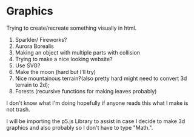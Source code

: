 # Graphics
Trying to create/recreate something visually in html.

1. Sparkler/ Fireworks?
2. Aurora Borealis
3. Making an object with multiple parts with collision
4. Trying to make a nice looking website?
5. Use SVG?
6. Make the moon (hard but I'll try)
7. Nice mountainous terrain?(also pretty hard might need to convert 3d terrain to 2d);
8. Forests (recursive functions for making leaves probably)

I don't know what I'm doing hopefully if anyone reads this what I make is not trash.

I will be importing the p5.js Library to assist in case I decide to make 3d graphics
and also probably so I don't have to type "Math.".
